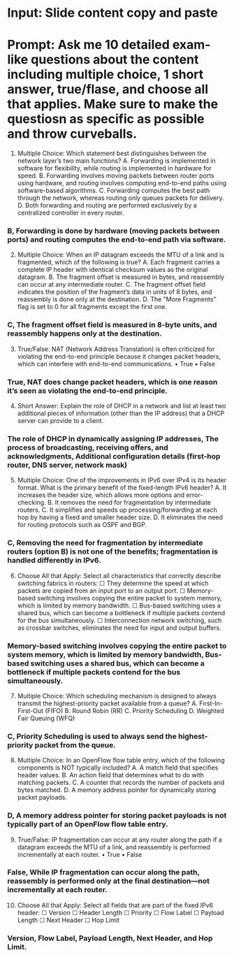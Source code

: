 # Input: Slide content copy and paste
# Prompt: Ask me 10 detailed exam-like questions about the content including multiple choice, 1 short answer, true/flase, and choose all that applies. Make sure to make the questiosn as specific as possible and throw curveballs. 

1. Multiple Choice:
Which statement best distinguishes between the network layer’s two main functions?
A. Forwarding is implemented in software for flexibility, while routing is implemented in hardware for speed.
B. Forwarding involves moving packets between router ports using hardware, and routing involves computing end-to-end paths using software-based algorithms.
C. Forwarding computes the best path through the network, whereas routing only queues packets for delivery.
D. Both forwarding and routing are performed exclusively by a centralized controller in every router.

### B, Forwarding is done by hardware (moving packets between ports) and routing computes the end-to-end path via software.

2. Multiple Choice:
When an IP datagram exceeds the MTU of a link and is fragmented, which of the following is true?
A. Each fragment carries a complete IP header with identical checksum values as the original datagram.
B. The fragment offset is measured in bytes, and reassembly can occur at any intermediate router.
C. The fragment offset field indicates the position of the fragment’s data in units of 8 bytes, and reassembly is done only at the destination.
D. The "More Fragments" flag is set to 0 for all fragments except the first one.

### C, The fragment offset field is measured in 8-byte units, and reassembly happens only at the destination.

3. True/False:
NAT (Network Address Translation) is often criticized for violating the end-to-end principle because it changes packet headers, which can interfere with end-to-end communications.
• True
• False

### True, NAT does change packet headers, which is one reason it’s seen as violating the end-to-end principle.

4. Short Answer:
Explain the role of DHCP in a network and list at least two additional pieces of information (other than the IP address) that a DHCP server can provide to a client.

### The role of DHCP in dynamically assigning IP addresses, The process of broadcasting, receiving offers, and acknowledgments, Additional configuration details (first-hop router, DNS server, network mask)

5. Multiple Choice:
One of the improvements in IPv6 over IPv4 is its header format. What is the primary benefit of the fixed-length IPv6 header?
A. It increases the header size, which allows more options and error-checking.
B. It removes the need for fragmentation by intermediate routers.
C. It simplifies and speeds up processing/forwarding at each hop by having a fixed and smaller header size.
D. It eliminates the need for routing protocols such as OSPF and BGP.

### C, Removing the need for fragmentation by intermediate routers (option B) is not one of the benefits; fragmentation is handled differently in IPv6.

6. Choose All that Apply:
Select all characteristics that correctly describe switching fabrics in routers:
☐ They determine the speed at which packets are copied from an input port to an output port.
☐ Memory-based switching involves copying the entire packet to system memory, which is limited by memory bandwidth.
☐ Bus-based switching uses a shared bus, which can become a bottleneck if multiple packets contend for the bus simultaneously.
☐ Interconnection network switching, such as crossbar switches, eliminates the need for input and output buffers.

### Memory-based switching involves copying the entire packet to system memory, which is limited by memory bandwidth, Bus-based switching uses a shared bus, which can become a bottleneck if multiple packets contend for the bus simultaneously.

7. Multiple Choice:
Which scheduling mechanism is designed to always transmit the highest-priority packet available from a queue?
A. First-In-First-Out (FIFO)
B. Round Robin (RR)
C. Priority Scheduling
D. Weighted Fair Queuing (WFQ)

### C, Priority Scheduling is used to always send the highest-priority packet from the queue.

8. Multiple Choice:
In an OpenFlow flow table entry, which of the following components is NOT typically included?
A. A match field that specifies header values.
B. An action field that determines what to do with matching packets.
C. A counter that records the number of packets and bytes matched.
D. A memory address pointer for dynamically storing packet payloads.

### D, A memory address pointer for storing packet payloads is not typically part of an OpenFlow flow table entry.

9. True/False:
IP fragmentation can occur at any router along the path if a datagram exceeds the MTU of a link, and reassembly is performed incrementally at each router.
• True
• False

### False, While IP fragmentation can occur along the path, reassembly is performed only at the final destination—not incrementally at each router.

10. Choose All that Apply:
Select all fields that are part of the fixed IPv6 header:
☐ Version
☐ Header Length
☐ Priority
☐ Flow Label
☐ Payload Length
☐ Next Header
☐ Hop Limit

### Version, Flow Label, Payload Length, Next Header, and Hop Limit.